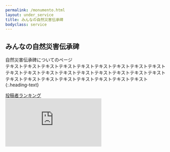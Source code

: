 ```yaml
---
permalink: /monumento.html
layout: under_service
title: みんなの自然災害伝承碑
bodyclass: service
---
```



## みんなの自然災害伝承碑
自然災害伝承碑についてのページ<br>テキストテキストテキストテキストテキストテキストテキストテキストテキストテキストテキストテキストテキストテキストテキストテキストテキストテキストテキストテキストテキストテキストテキストテキストテキストテキスト
{:.heading-text}

<div class="d-grid col-md-16 mx-auto my-5">
  <a href="{{'/monumento/ranking' | relative_url}}" class="btn btn-default btn-lg btn-arrow-right">投稿者ランキング</a>
</div>

<div class="monumento-iframe">
  <iframe src="https://monumen.to/matomes/48" frameborder="0"></iframe>
</div>